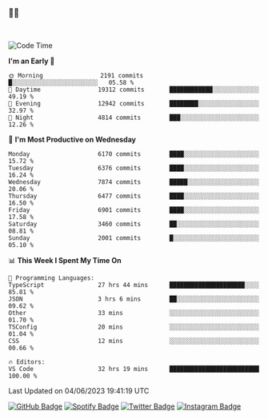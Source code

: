 ### 🤙🍺

<!-- <a href="https://github-readme-stats.vercel.app/api?username=hzak2xx&count_private=true&show_icons=true&theme=dracula">
  <img align="center" src="https://github-readme-stats.vercel.app/api?username=hzak2xx&count_private=true&show_icons=true&theme=dracula" />
</a>
</br> -->
</br>

<!--START_SECTION:waka-->
![Code Time](http://img.shields.io/badge/Code%20Time-2%2C462%20hrs%2013%20mins-blue)

**I'm an Early 🐤** 

```text
🌞 Morning                2191 commits        █░░░░░░░░░░░░░░░░░░░░░░░░   05.58 % 
🌆 Daytime                19312 commits       ████████████░░░░░░░░░░░░░   49.19 % 
🌃 Evening                12942 commits       ████████░░░░░░░░░░░░░░░░░   32.97 % 
🌙 Night                  4814 commits        ███░░░░░░░░░░░░░░░░░░░░░░   12.26 % 
```
📅 **I'm Most Productive on Wednesday** 

```text
Monday                   6170 commits        ████░░░░░░░░░░░░░░░░░░░░░   15.72 % 
Tuesday                  6376 commits        ████░░░░░░░░░░░░░░░░░░░░░   16.24 % 
Wednesday                7874 commits        █████░░░░░░░░░░░░░░░░░░░░   20.06 % 
Thursday                 6477 commits        ████░░░░░░░░░░░░░░░░░░░░░   16.50 % 
Friday                   6901 commits        ████░░░░░░░░░░░░░░░░░░░░░   17.58 % 
Saturday                 3460 commits        ██░░░░░░░░░░░░░░░░░░░░░░░   08.81 % 
Sunday                   2001 commits        █░░░░░░░░░░░░░░░░░░░░░░░░   05.10 % 
```


📊 **This Week I Spent My Time On** 

```text
💬 Programming Languages: 
TypeScript               27 hrs 44 mins      █████████████████████░░░░   85.81 % 
JSON                     3 hrs 6 mins        ██░░░░░░░░░░░░░░░░░░░░░░░   09.62 % 
Other                    33 mins             ░░░░░░░░░░░░░░░░░░░░░░░░░   01.70 % 
TSConfig                 20 mins             ░░░░░░░░░░░░░░░░░░░░░░░░░   01.04 % 
CSS                      12 mins             ░░░░░░░░░░░░░░░░░░░░░░░░░   00.66 % 

🔥 Editors: 
VS Code                  32 hrs 19 mins      █████████████████████████   100.00 % 
```


 Last Updated on 04/06/2023 19:41:19 UTC
<!--END_SECTION:waka-->

[![GitHub Badge](https://img.shields.io/badge/GitHub-100000?style=for-the-badge&logo=github&logoColor=white)](https://github.com/hzak2xx)
[![Spotify Badge](https://img.shields.io/badge/Spotify-1ED760?&style=for-the-badge&logo=spotify&logoColor=white)](https://open.spotify.com/user/uf90s6sbbh75a1mt44clkhkvf)
[![Twitter Badge](https://img.shields.io/badge/Twitter-1DA1F2?style=for-the-badge&logo=twitter&logoColor=white)](https://twitter.com/hzak2xx)
[![Instagram Badge](https://img.shields.io/badge/Instagram-E4405F?style=for-the-badge&logo=instagram&logoColor=white)](https://www.instagram.com/hzak2xx/)
